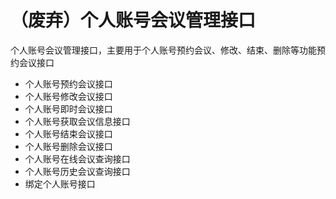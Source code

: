 # （废弃）个人账号会议管理接口

个人账号会议管理接口，主要用于个人账号预约会议、修改、结束、删除等功能预约会议接口

* 个人账号预约会议接口
* 个人账号修改会议接口
* 个人账号即时会议接口
* 个人账号获取会议信息接口
* 个人账号结束会议接口
* 个人账号删除会议接口
* 个人账号在线会议查询接口
* 个人账号历史会议查询接口
* 绑定个人账号接口



